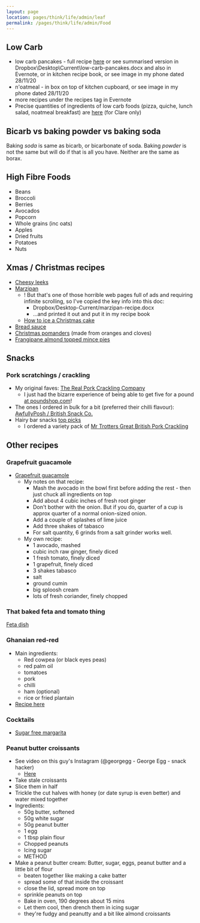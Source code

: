 ```yaml
---
layout: page
location: pages/think/life/admin/leaf
permalink: /pages/think/life/admin/Food
---
```


## Low Carb

- low carb pancakes - full recipe [here](https://www.wholesomeyum.com/recipes/keto-low-carb-pancakes-with-almond-flour-coconut-flour-paleo-gluten-free/) or see summarised version in Dropbox\Desktop\Current\low-carb-pancakes.docx and also in Evernote, or in kitchen recipe book, or see image in my phone dated 28/11/20
- n'oatmeal - in box on top of kitchen cupboard, or see image in my phone dated 28/11/20
- more recipes under the recipes tag in Evernote
- Precise quantities of ingredients of low carb foods (pizza, quiche, lunch salad, noatmeal breakfast) are [here](https://github.com/claresudbery/clare-tech/blob/master/organising/private/food.md) (for Clare only)

## Bicarb vs baking powder vs baking soda

Baking *soda* is same as bicarb, or bicarbonate of soda. Baking *powder* is not the same but will do if that is all you have. Neither are the same as borax.

## High Fibre Foods

- Beans
- Broccoli
- Berries
- Avocados
- Popcorn
- Whole grains (inc oats)
- Apples
- Dried fruits
- Potatoes
- Nuts

## Xmas / Christmas recipes

- [Cheesy leeks](https://www.bbc.co.uk/food/recipes/cheesy_leeks_46292)
- [Marzipan](https://www.daringgourmet.com/how-to-make-marzipan-almond-paste/)
    - ! But that's one of those horrible web pages full of ads and requiring infinite scrolling, so I've copied the key info into this doc:
        - Dropbox/Desktop-Current/marzipan-recipe.docx
        - ...and printed it out and put it in my recipe book
    - [How to ice a Christmas cake](https://www.greatbritishchefs.com/how-to-cook/how-to-ice-a-christmas-cake)
- [Bread sauce](https://www.bbcgoodfood.com/recipes/bread-sauce-0)
- [Christmas pomanders](https://craftbits.com/project/orange-and-clove-pomanders/) (made from oranges and cloves)
- [Frangipane almond topped mince pies](https://www.easypeasyfoodie.com/easy-frangipane-topped-mince-pies/)

## Snacks

### Pork scratchings / crackling

- My original faves: [The Real Pork Crackling Company](https://www.therealporkcracklingcompany.com/) 
    - I just had the bizarre experience of being able to get five for a pound [at poundshop.com](https://www.poundshop.com/the-real-pork-crackling-co-crispy-crackling-5-pack.html)! 
- The ones I ordered in bulk for a bit (preferred their chilli flavour): [AwfullyPosh / British Snack Co.](https://www.britishsnackco.com/store/product/chilli-garlic-pork-crackling/)
- Hairy bar snacks [top picks](https://hairybarsnacks.com/the-best-pork-scratchings/)
    - I ordered a variety pack of [Mr Trotters Great British Pork Crackling](http://mrtrotters.com/shop/index.php?route=product/product&product_id=63)

## Other recipes

### Grapefruit guacamole

- [Grapefruit guacamole](https://www.thekitchn.com/recipe-grapefruit-guacamole-recipes-from-the-kitchn-202807) 
    - My notes on that recipe:
        - Mash the avocado in the bowl first before adding the rest - then just chuck all ingredients on top
        - Add about 4 cubic inches of fresh root ginger
        - Don't bother with the onion. But if you do, quarter of a cup is approx quarter of a normal onion-sized onion.
        - Add a couple of splashes of lime juice
        - Add three shakes of tabasco
        - For salt quantity, 6 grinds from a salt grinder works well.
    - My own recipe:
        - 1 avocado, mashed
        - cubic inch raw ginger, finely diced
        - 1 fresh tomato, finely diced
        - 1 grapefruit, finely diced
        - 3 shakes tabasco
        - salt
        - ground cumin
        - big sploosh cream
        - lots of fresh coriander, finely chopped

### That baked feta and tomato thing

[Feta dish](https://www.delish.com/uk/cooking/recipes/a35426947/baked-feta-pasta-tiktok/)

### Ghanaian red-red

* Main ingredients: 
    * Red cowpea (or black eyes peas)
    * red palm oil
    * tomatoes
    * pork
    * chilli
    * ham (optional)
    * rice or fried plantain
* [Recipe here](https://honest-food.net/ghana-red-red-recipe/) 

### Cocktails

* [Sugar free margarita](https://www.wholesomeyum.com/recipes/best-skinny-margarita-recipe-sugar-free-low-carb-paleo/)

### Peanut butter croissants

- See video on this guy's Instagram (@georgegg - George Egg - snack hacker)
    - [Here](https://www.instagram.com/p/CzlmuXDMmUV/?hl=en-gb)
- Take stale croissants
- Slice them in half
- Trickle the cut halves with honey (or date syrup is even better) and water mixed together
- Ingredients:
    - 50g butter, softened
    - 50g white sugar
    - 50g peanut butter
    - 1 egg
    - 1 tbsp plain flour
    - Chopped peanuts
    - Icing sugar
    - METHOD
- Make a peanut butter cream: Butter, sugar, eggs, peanut butter and a little bit of flour
    - beaten together like making a cake batter
    - spread some of that inside the croissant    
    - close the lid, spread more on top
    - sprinkle peanuts on top
    - Bake in oven, 190 degrees about 15 mins
    - Let them cool, then drench them in icing sugar
    - they're fudgy and peanutty and a bit like almond croissants
